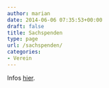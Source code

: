 ```yaml
---
author: marian
date: 2014-06-06 07:35:53+00:00
draft: false
title: Sachspenden
type: page
url: /sachspenden/
categories:
- Verein
---
```


Infos [hier](/unterstuetzen/).
